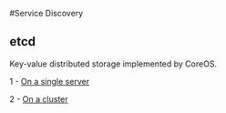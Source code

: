 #Service Discovery

## etcd

Key-value distributed storage implemented by CoreOS.

1 - <a href="single/README.md">On a single server</a>


2 - <a href="cluster/README.md">On a cluster</a>
